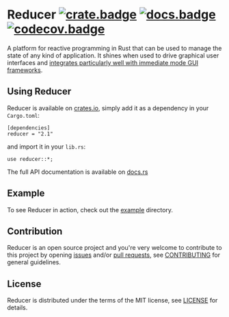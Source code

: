 # Reducer [![crate.badge]][crate.home] [![docs.badge]][docs.home] [![codecov.badge]][codecov.home]

A platform for reactive programming in Rust that can be used to manage the state of
any kind of application. It shines when used to drive graphical user interfaces and
[integrates particularly well with immediate mode GUI frameworks](#example).

## Using Reducer

Reducer is available on [crates.io][crate.home], simply add it as a dependency in your `Cargo.toml`:

```
[dependencies]
reducer = "2.1"
```

and import it in your `lib.rs`:

```
use reducer::*;
```

The full API documentation is available on [docs.rs][docs.home]

## Example

To see Reducer in action, check out the [example] directory.

## Contribution

Reducer is an open source project and you're very welcome to contribute to this project by
opening [issues] and/or [pull requests][pulls], see [CONTRIBUTING][CONTRIBUTING] for general
guidelines.

## License

Reducer is distributed under the terms of the MIT license, see [LICENSE] for details.

[crate.home]:       https://crates.io/crates/reducer
[crate.badge]:      https://meritbadge.herokuapp.com/reducer

[docs.home]:        https://docs.rs/reducer
[docs.badge]:       https://docs.rs/reducer/badge.svg

[codecov.home]:     https://codecov.io/gh/brunocodutra/reducer
[codecov.badge]:    https://codecov.io/gh/brunocodutra/reducer/branch/master/graph/badge.svg

[issues]:           https://github.com/brunocodutra/reducer/issues
[pulls]:            https://github.com/brunocodutra/reducer/pulls
[example]:         https://github.com/brunocodutra/reducer/tree/master/example

[LICENSE]:          https://github.com/brunocodutra/reducer/blob/master/LICENSE
[CONTRIBUTING]:     https://github.com/brunocodutra/reducer/blob/master/CONTRIBUTING.md
